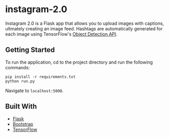 # instagram-2.0

Instagram 2.0 is a Flask app that allows you to upload images with captions, ultmately creating an image feed. Hashtags are automatically generated for each image using TensorFlow's [Object Detection API](https://github.com/tensorflow/models/tree/master/research/object_detection). 

## Getting Started

To run the application, cd to the project directory and run the following commands:

```
pip install -r requirements.txt
python run.py
```

Navigate to `localhost:5000`.

## Built With
* [Flask](http://flask.pocoo.org/)
* [Bootstrap](https://getbootstrap.com/)
* [TensorFlow](https://www.tensorflow.org/)
